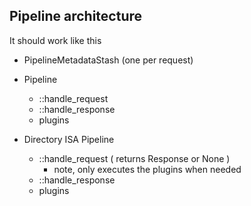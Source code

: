 ## Pipeline architecture

It should work like this


- PipelineMetadataStash (one per request)

- Pipeline
    - ::handle_request
    - ::handle_response
    - plugins
    
- Directory ISA Pipeline
    - ::handle_request ( returns Response or None )
        - note, only executes the plugins when needed
    - ::handle_response
    - plugins